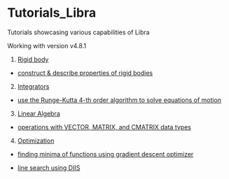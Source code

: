 # Tutorials_Libra
Tutorials showcasing various capabilities of Libra

Working with version v4.8.1


1. [Rigid body](Tutorials_1_Rigid_Body)

  - [construct & describe properties of rigid bodies](Tutorials_1_Rigid_Body/Tutorial1_Rigid_Body_setup.ipynb)


2. [Integrators](Tutorials_2_Integrators)

  - [use the Runge-Kutta 4-th order algorithm to solve equations of motion](Tutorials_2_Integrators/Tutorial1_RK4.ipynb)


3. [Linear Algebra](Tutorials_3_Linear_Algebra)

  - [operations with VECTOR, MATRIX, and CMATRIX data types](Tutorials_3_Linear_Algebra/Tutorial1_Data_types.ipynb)


4. [Optimization](Tutorials_4_Optimization)

  - [finding minima of functions using gradient descent optimizer](Tutorials_4_Optimization/Tutorial1_Gradient_descent.ipynb)

  - [line search using DIIS](Tutorials_4_Optimization/Tutorial2_DIIS.ipynb)


